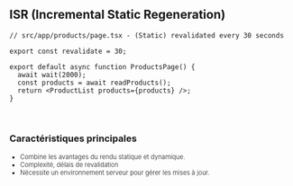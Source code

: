 ## ISR (Incremental Static Regeneration)

```tsx
// src/app/products/page.tsx - (Static) revalidated every 30 seconds

export const revalidate = 30;

export default async function ProductsPage() {
  await wait(2000);
  const products = await readProducts();
  return <ProductList products={products} />;
}
```

<br/>

### Caractéristiques principales

- Combine les avantages du rendu statique et dynamique.
- Complexité, délais de revalidation
- Nécessite un environnement serveur pour gérer les mises à jour.

<style>
ul {
  font-size: 0.8em; 
  font-weight: 300;
}
</style>
